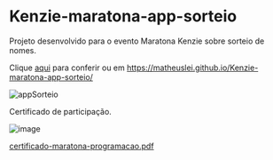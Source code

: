 # Kenzie-maratona-app-sorteio
Projeto desenvolvido para o evento Maratona Kenzie sobre sorteio de nomes. 

Clique <a  href="https://matheuslei.github.io/Kenzie-maratona-app-sorteio/" target="_blank">aqui</a> para conferir ou em https://matheuslei.github.io/Kenzie-maratona-app-sorteio/

![appSorteio](https://user-images.githubusercontent.com/65515537/160458632-d843f9ba-323a-48b1-801c-8e5425d2d962.gif)

Certificado de participação. 

![image](https://user-images.githubusercontent.com/65515537/160458863-b36053a3-aa3d-431f-b1a6-f48582af757e.png)


[certificado-maratona-programacao.pdf](https://github.com/matheuslei/Kenzie-maratona-app-sorteio/files/8365116/certificado-maratona-programacao.pdf)
